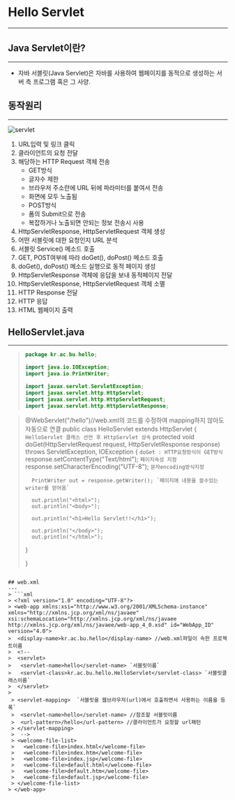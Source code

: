 ﻿# Hello Servlet
---

## Java Servlet이란?
---
* 자바 서블릿(Java Servlet)은 자바를 사용하여 웹페이지를 동적으로 생성하는 서버 측 프로그램 혹은 그 사양.

## 동작원리
---
![servlet](https://cdn.discordapp.com/attachments/557469204186398724/557773010073812995/KakaoTalk_20190320_124938514.png)
1. URL입력 및 링크 클릭
2. 클라이언트의 요청 전달
3. 해당하는 HTTP Request 객체 전송
	* GET방식
	- 글자수 제한
	- 브라우저 주소란에 URL 뒤에 파라미터를 붙여서 전송
	- 화면에 모두 노출됨
	* POST방식
	- 폼의 Submit으로 전송
	- 복잡하거나 노출되면 안되는 정보 전송시 사용
4. HttpServletResponse, HttpServletRequest 객체 생성
5. 어떤 서블릿에 대한 요청인지 URL 분석
6. 서블릿 Service() 메소드 호출
7. GET, POST여부에 따라 doGet(), doPost() 메소드 호출
8. doGet(), doPost() 메소드 실행으로 동적 페이지 생성
9. HttpServletResponse 객체에 응답을 보내 동적페이지 전달
10. HttpServletResponse, HttpServletRequest 객체 소멸
11. HTTP Response 전달
12. HTTP 응답
13. HTML 웹페이지 출력

## HelloServlet.java
---
> ```java
> package kr.ac.bu.hello;
> 
> import java.io.IOException;
> import java.io.PrintWriter;
> 
> import javax.servlet.ServletException;
> import javax.servlet.http.HttpServlet;
> import javax.servlet.http.HttpServletRequest;
> import javax.servlet.http.HttpServletResponse;

> @WebServlet("/hello")//web.xml의 코드를 수정하여 mapping하지 않아도 자동으로 연결
> public class HelloServlet extends HttpServlet {
> `HelloServlet 클래스 선언 후 HttpServlet 상속`
>	protected void doGet(HttpServletRequest request, HttpServletResponse response) throws ServletException, IOException {
>		`doGet : HTTP요청방식이 GET방식` 
>		response.setContentType("Text/html");  `페이지속성 지정`
>		response.setCharacterEncoding("UTF-8");  `문자encoding방식지정`
>		
>		PrintWriter out = response.getWriter(); `페이지에 내용을 쓸수있는 writer를 얻어옴`
>		
>		out.println("<html>");
>		out.println("<body>");
>		
>		out.println("<h1>Hello Servlet!!</h1>");
>		
>		out.println("</body>");
>		out.println("</html>");
>	}
>
>}
```

## web.xml
---
> ```xml
> <?xml version="1.0" encoding="UTF-8"?>
> <web-app xmlns:xsi="http://www.w3.org/2001/XMLSchema-instance" xmlns="http://xmlns.jcp.org/xml/ns/javaee" xsi:schemaLocation="http://xmlns.jcp.org/xml/ns/javaee http://xmlns.jcp.org/xml/ns/javaee/web-app_4_0.xsd" id="WebApp_ID" version="4.0">
>  <display-name>kr.ac.bu.hello</display-name> //web.xml파일이 속한 프로젝트이름
>  <!-- 
>  <servlet>
>  	<servlet-name>hello</servlet-name> `서블릿이름`
>  	<servlet-class>kr.ac.bu.hello.HelloServlet</servlet-class> `서블릿클래스이름`
>  </servlet>
>  
 > <servlet-mapping>  `서블릿을 웹브라우저(url)에서 호출하면서 사용하는 이름을 등록`
 > 	<servlet-name>hello</servlet-name> //참조할 서블릿이름
 > 	<url-pattern>/hello</url-pattern> //클라이언트가 요청할 url패턴
 > </servlet-mapping>
 >  -->
 > <welcome-file-list>
 >   <welcome-file>index.html</welcome-file>
 >   <welcome-file>index.htm</welcome-file>
 >   <welcome-file>index.jsp</welcome-file>
 >   <welcome-file>default.html</welcome-file>
 >   <welcome-file>default.htm</welcome-file>
 >   <welcome-file>default.jsp</welcome-file>
 > </welcome-file-list>
> </web-app>
```